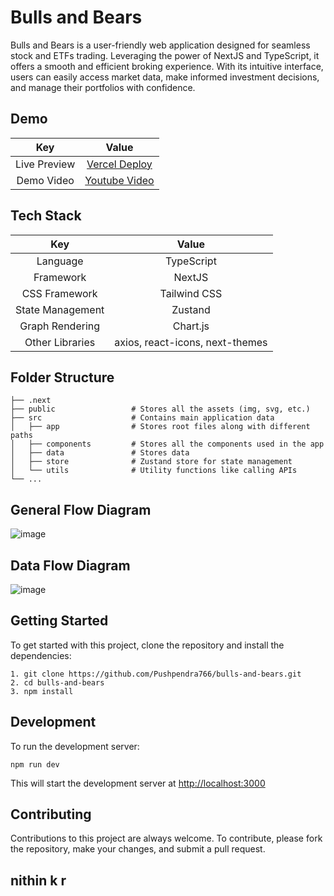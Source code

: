 # Bulls and Bears
Bulls and Bears is a user-friendly web application designed for seamless stock and ETFs trading. Leveraging the power of NextJS and TypeScript, it offers a smooth and efficient broking experience. With its intuitive interface, users can easily access market data, make informed investment decisions, and manage their portfolios with confidence.  

## Demo

| Key | Value    | 
| :---:   | :---: | 
| Live Preview | [Vercel Deploy](https://bulls-and-bears.vercel.app/) | 
| Demo Video  | [Youtube Video](https://youtu.be/NhcRsO8JuUI) | 

## Tech Stack

| Key | Value    | 
| :---:   | :---: | 
| Language | TypeScript   | 
| Framework  | NextJS  | 
| CSS Framework | Tailwind CSS   | 
| State Management | Zustand   | 
| Graph Rendering  | Chart.js  | 
| Other Libraries | axios, react-icons, next-themes  | 

## Folder Structure

    ├── .next
    ├── public                 # Stores all the assets (img, svg, etc.)
    ├── src                    # Contains main application data
    │   ├── app                # Stores root files along with different paths
    │   ├── components         # Stores all the components used in the app
    │   ├── data               # Stores data
    │   ├── store              # Zustand store for state management
    │   └── utils              # Utility functions like calling APIs
    └── ...

## General Flow Diagram

![image](https://github.com/Pushpendra766/bulls-and-bears/assets/56391001/034f8c67-079f-411b-90ac-2441fd71be40)

## Data Flow Diagram

![image](https://github.com/Pushpendra766/bulls-and-bears/assets/56391001/efaa5aed-2de2-44ae-83a3-b4f30454b92d)


## Getting Started 

To get started with this project, clone the repository and install the dependencies:
```
1. git clone https://github.com/Pushpendra766/bulls-and-bears.git
2. cd bulls-and-bears
3. npm install
```
## Development

To run the development server:

 `npm run dev`

This will start the development server at [http://localhost:3000](http://localhost:3000)

## Contributing

Contributions to this project are always welcome. To contribute, please fork the repository, make your changes, and submit a pull request.

## nithin k r
